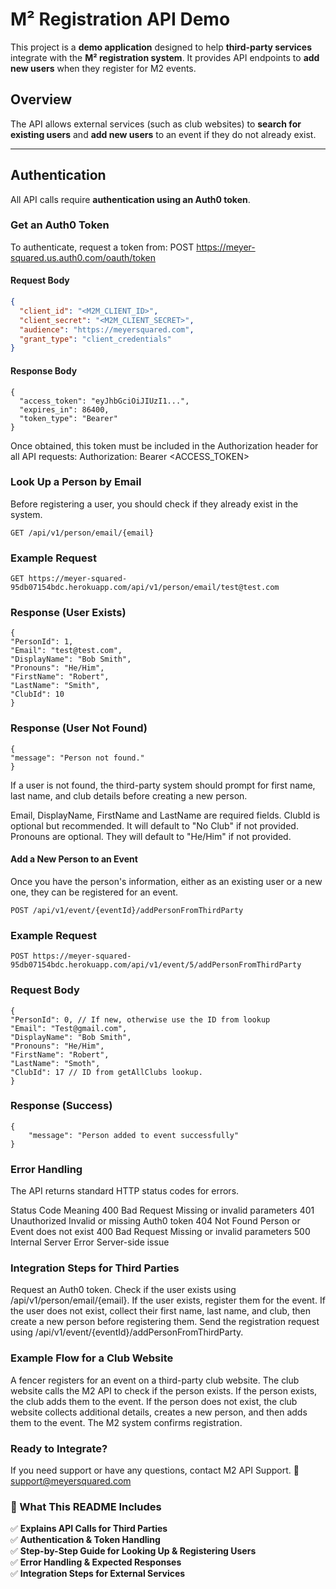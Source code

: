 # M² Registration API Demo

This project is a **demo application** designed to help **third-party services** integrate with the **M² registration system**. It provides API endpoints to **add new users** when they register for M2 events.

## Overview
The API allows external services (such as club websites) to **search for existing users** and **add new users** to an event if they do not already exist.

---
## Authentication

All API calls require **authentication using an Auth0 token**.

### **Get an Auth0 Token**
To authenticate, request a token from:
POST https://meyer-squared.us.auth0.com/oauth/token
#### **Request Body**
```json
{
  "client_id": "<M2M_CLIENT_ID>",
  "client_secret": "<M2M_CLIENT_SECRET>",
  "audience": "https://meyersquared.com",
  "grant_type": "client_credentials"
}
```
#### **Response Body**
```
{
  "access_token": "eyJhbGciOiJIUzI1...",
  "expires_in": 86400,
  "token_type": "Bearer"
}
```

Once obtained, this token must be included in the Authorization header for all API requests:
Authorization: Bearer <ACCESS_TOKEN>

### **Look Up a Person by Email**
Before registering a user, you should check if they already exist in the system.

```
GET /api/v1/person/email/{email}
```

### **Example Request**
```
GET https://meyer-squared-95db07154bdc.herokuapp.com/api/v1/person/email/test@test.com
```
### Response (User Exists)
```
{
"PersonId": 1,
"Email": "test@test.com",
"DisplayName": "Bob Smith",
"Pronouns": "He/Him",
"FirstName": "Robert",
"LastName": "Smith",
"ClubId": 10
}
```

### **Response (User Not Found)**
```
{
"message": "Person not found."
}
```
If a user is not found, the third-party system should prompt for first name, last name, and club details before creating a new person.

Email, DisplayName, FirstName and LastName are required fields.
ClubId is optional but recommended. It will default to "No Club" if not provided.
Pronouns are optional. They will default to "He/Him" if not provided.


#### **Add a New Person to an Event**
Once you have the person's information, either as an existing user or a new one, they can be registered for an event.

```
POST /api/v1/event/{eventId}/addPersonFromThirdParty
```

### **Example Request**
```
POST https://meyer-squared-95db07154bdc.herokuapp.com/api/v1/event/5/addPersonFromThirdParty
```

### **Request Body**
```
{
"PersonId": 0, // If new, otherwise use the ID from lookup
"Email": "Test@gmail.com",
"DisplayName": "Bob Smith",
"Pronouns": "He/Him",
"FirstName": "Robert",
"LastName": "Smoth",
"ClubId": 17 // ID from getAllClubs lookup. 
}
```

### **Response (Success)**
```
{
    "message": "Person added to event successfully"
}
```

### **Error Handling**
The API returns standard HTTP status codes for errors.

Status Code	Meaning
400 Bad Request	Missing or invalid parameters
401 Unauthorized	Invalid or missing Auth0 token
404 Not Found	Person or Event does not exist
400 Bad Request	Missing or invalid parameters
500 Internal Server Error	Server-side issue


### **Integration Steps for Third Parties**
Request an Auth0 token.
Check if the user exists using /api/v1/person/email/{email}.
If the user exists, register them for the event.
If the user does not exist, collect their first name, last name, and club, then create a new person before registering them.
Send the registration request using /api/v1/event/{eventId}/addPersonFromThirdParty.


### **Example Flow for a Club Website**
A fencer registers for an event on a third-party club website.
The club website calls the M2 API to check if the person exists.
If the person exists, the club adds them to the event.
If the person does not exist, the club website collects additional details, creates a new person, and then adds them to the event.
The M2 system confirms registration.

### **Ready to Integrate?**
If you need support or have any questions, contact M2 API Support.
📧 support@meyersquared.com


### **📌 What This README Includes**
✅ **Explains API Calls for Third Parties**  
✅ **Authentication & Token Handling**  
✅ **Step-by-Step Guide for Looking Up & Registering Users**  
✅ **Error Handling & Expected Responses**  
✅ **Integration Steps for External Services**
